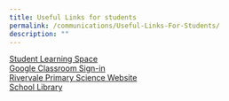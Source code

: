 ```yaml
---
title: Useful Links for students
permalink: /communications/Useful-Links-For-Students/
description: ""
---
```

[Student Learning Space](https://vle.learning.moe.edu.sg/login)  
[Google Classroom Sign-in](https://accounts.google.com/ServiceLogin/signinchooser?service=classroom&passive=1209600&continue=https%3A%2F%2Fclassroom.google.com%2Fu%2F0%2Fh&followup=https%3A%2F%2Fclassroom.google.com%2Fu%2F0%2Fh&ifkv=AeAAQh7d_mRY7ZZDiPahMH_WA6qkzoHfZu5GHX-_uBDMWh2Jd-xy2INoaP7foR_4ly0OgaaDGPMqoA&flowName=GlifWebSignIn&flowEntry=ServiceLogin)  
[Rivervale Primary Science Website](https://rivervalescience.wixsite.com/2020)  
[](https://schoolibrary.moe.edu.sg/rivervalepri)[School Library](https://schoolibrary.moe.edu.sg/rivervalepri)